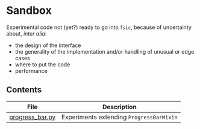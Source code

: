 # Sandbox

Experimental code not (yet?) ready to go into `fsic`, because of uncertainty
about, *inter alia*:

* the design of the interface
* the generality of the implementation and/or handling of unusual or edge cases
* where to put the code
* performance


## Contents

| File                               | Description                              |
| ---------------------------------- | ---------------------------------------- |
| [progress_bar.py](progress_bar.py) | Experiments extending `ProgressBarMixin` |
